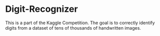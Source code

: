 # Digit-Recognizer

This is a part of the Kaggle Competition. 
The goal is to correctly identify digits from a dataset of tens of thousands of handwritten images. 
